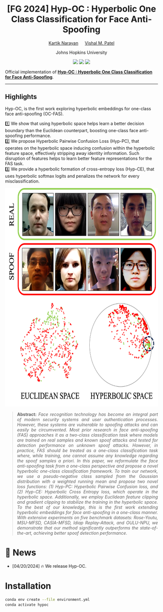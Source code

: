 <div align="center">

# [FG 2024] Hyp-OC : Hyperbolic One Class Classification for Face Anti-Spoofing

[Kartik Narayan](https://kartik-3004.github.io/portfolio/) &emsp; [Vishal M. Patel](https://engineering.jhu.edu/faculty/vishal-patel/)  

Johns Hopkins University

<a href=''><img src='https://img.shields.io/badge/Project-Page-blue'></a>
<a href=''><img src='https://img.shields.io/badge/Paper-arXiv-red'></a>
<a href=''><img src='https://img.shields.io/badge/%F0%9F%A4%97%20Hugging%20Face-Model-orange'></a>

</div>

Official implementation of **[Hyp-OC : Hyperbolic One Class Classification for Face Anti-Spoofing]()**.
<hr />

## Highlights

Hyp-OC, is the first work exploring hyperbolic embeddings for one-class face anti-spoofing (OC-FAS).

1️⃣ We show that using hyperbolic space helps learn a better decision boundary than the Euclidean counterpart, boosting one-class face anti-spoofing performance.<br>
2️⃣ We propose Hyperbolic Pairwise Confusion Loss (Hyp-PC), that operates on the hyperbolic space inducing confusion within the hyperbolic feature space,
effectively stripping away identity information. Such disruption of features helps to learn better feature representations for the FAS task.<br>
3️⃣ We provide a hyperbolic formation of cross-entropy loss (Hyp-CE), that uses hyperbolic softmax logits and penalizes the network for every misclassification.<br>

<img src='assets/visual_abstract.png' height=720 width=720>

> **<p align="justify"> Abstract:** *Face recognition technology has become an integral part of modern security systems
> and user authentication processes. However, these systems are vulnerable to spoofing attacks and can easily be circumvented.
> Most prior research in face anti-spoofing (FAS) approaches it as a two-class classification task where models are trained
> on real samples and known spoof attacks and tested for detection performance on unknown spoof attacks. However, in practice,
> FAS should be treated as a one-class classification task where, while training, one cannot assume any knowledge regarding
> the spoof samples a priori. In this paper, we reformulate the face anti-spoofing task from a one-class perspective and
> propose a novel hyperbolic one-class classification framework. To train our network, we use a pseudo-negative class sampled
> from the Gaussian distribution with a weighted running mean and propose two novel loss functions: (1) Hyp-PC: Hyperbolic
> Pairwise Confusion loss, and (2) Hyp-CE: Hyperbolic Cross Entropy loss, which operate in the hyperbolic space. Additionally,
> we employ Euclidean feature clipping and gradient clipping to stabilize the training in the hyperbolic space. To the best of
> our knowledge, this is the first work extending hyperbolic embeddings for face anti-spoofing in a one-class manner. With
> extensive experiments on five benchmark datasets: Rose-Youtu, MSU-MFSD, CASIA-MFSD, Idiap Replay-Attack, and OULU-NPU, we
> demonstrate that our method significantly outperforms the state-of-the-art, achieving better spoof detection performance.* </p>

# :rocket: News
- [04/20/2024] 🔥 We release Hyp-OC.

# Installation
```bash
conda env create --file environment.yml
conda activate hypoc
```
